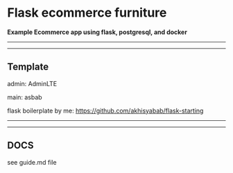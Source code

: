 # Flask ecommerce furniture
**Example Ecommerce app using flask, postgresql, and docker**

<hr><hr>

## Template
admin: AdminLTE

main: asbab

flask boilerplate by me: https://github.com/akhisyabab/flask-starting

<hr><hr>

## DOCS
see guide.md file

